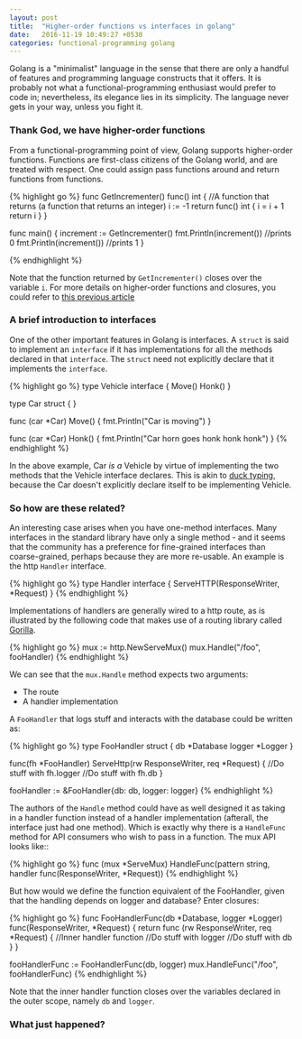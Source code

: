 ```yaml
---
layout: post
title:  "Higher-order functions vs interfaces in golang"
date:   2016-11-19 10:49:27 +0530
categories: functional-programming golang
---
```


Golang is a "minimalist" language in the sense that there are only a handful of features and programming language constructs that it offers.
It is probably not what a functional-programming enthusiast would prefer to code in; nevertheless, its elegance lies in its simplicity. The language never gets in your way, unless you fight it.

### Thank God, we have higher-order functions ###

From a functional-programming point of view, Golang supports higher-order functions. Functions are first-class citizens of the Golang world, and are treated with respect.
One could assign pass functions around and return functions from functions.

{% highlight go %}
func GetIncrementer() func() int { //A function that returns (a function that returns an integer)
  i := -1
  return func() int {
    i = i + 1
    return i
  }
}

func main() {
  increment := GetIncrementer()
  fmt.Println(increment()) //prints 0
  fmt.Println(increment()) //prints 1
}

{% endhighlight %}

Note that the function returned by `GetIncrementer()` closes over the variable `i`. For more details on higher-order functions and closures, you could refer to [this previous article][my-blog-on-closures]

### A brief introduction to interfaces ###

One of the other important features in Golang is interfaces. A `struct` is said to implement an `interface` if it has implementations for all the methods declared in that `interface`. The `struct` need not explicitly declare that it implements the `interface`.

{% highlight go %}
type Vehicle interface {
  Move()
  Honk()
}

type Car struct {
}

func (car *Car) Move() {
  fmt.Println("Car is moving")
}

func (car *Car) Honk() {
  fmt.Println("Car horn goes honk honk honk")
}
{% endhighlight %}

In the above example, Car *is a* Vehicle by virtue of implementing the two methods that the Vehicle interface declares. This is akin to [duck typing][duck-typing], because the Car doesn't explicitly declare itself to be implementing Vehicle.

### So how are these related? ###

An interesting case arises when you have one-method interfaces. Many interfaces in the standard library have only a single method - and it seems that the community has a preference for fine-grained interfaces than coarse-grained, perhaps because they are more re-usable. An example is the http `Handler` interface.

{% highlight go %}
type Handler interface {
  ServeHTTP(ResponseWriter, *Request)
}
{% endhighlight %}

Implementations of handlers are generally wired to a http route, as is illustrated by the following code that makes use of a routing library called [Gorilla][gorilla-mux].

{% highlight go %}
mux := http.NewServeMux()
mux.Handle("/foo", fooHandler)
{% endhighlight %}

We can see that the `mux.Handle` method expects two arguments:

  * The route
  * A handler implementation

A `FooHandler` that logs stuff and interacts with the database could be written as:

{% highlight go %}
type FooHandler struct {
  db *Database
  logger *Logger
}

func(fh *FooHandler) ServeHttp(rw ResponseWriter, req *Request) {
  //Do stuff with fh.logger
  //Do stuff with fh.db
}

fooHandler := &FooHandler{db: db, logger: logger}
{% endhighlight %}

The authors of the `Handle` method could have as well designed it as taking in a handler function instead of a handler implementation (afterall, the interface just had one method). Which is exactly why there is a `HandleFunc` method for API consumers who wish to pass in a function. The mux API looks like::

{% highlight go %}
func (mux *ServeMux) HandleFunc(pattern string, handler func(ResponseWriter, *Request))
{% endhighlight %}

But how would we define the function equivalent of the FooHandler, given that the handling depends on logger and database?
Enter closures:

{% highlight go %}
func FooHandlerFunc(db *Database, logger *Logger) func(ResponseWriter, *Request) {
  return func (rw ResponseWriter, req *Request) { //Inner handler function
    //Do stuff with logger
    //Do stuff with db
  }
}

fooHandlerFunc := FooHandlerFunc(db, logger)
mux.HandleFunc("/foo", fooHandlerFunc)
{% endhighlight %}

Note that the inner handler function closes over the variables declared in the outer scope, namely `db` and `logger`.

### What just happened? ###












[duck-typing]: http://stackoverflow.com/questions/4205130/what-is-duck-typing
[my-blog-on-closures]: http://aquaraga.github.io/functional-programming/javascript/2015/11/18/currying.html
[gorilla-mux]: https://github.com/gorilla/mux
